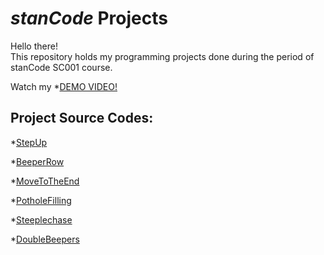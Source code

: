 # *stanCode* Projects
Hello there!\
This repository holds my programming projects done during the period of stanCode SC001 course.

Watch my *[DEMO VIDEO!](https://drive.google.com/drive/folders/1qea6c4dsF9CvmPJ7A4-eYI79_d2yy-8W?usp=sharing)

## Project Source Codes:
*[StepUp](https://drive.google.com/file/d/1vy1uFZqPDOqoYhS-1DcaXm7bMnaZIVqy/view?usp=sharing)

*[BeeperRow](https://drive.google.com/file/d/1LugTrUFNNrXiJ5wOYUQ_Q18Emk_4tpti/view?usp=sharing)

*[MoveToTheEnd](https://drive.google.com/file/d/1XYFoMudEPfL2iCxF5ZOBOUchgdHAFvcO/view?usp=sharing)

*[PotholeFilling](https://drive.google.com/file/d/1MMHsbgv2xNjLngKoKG9dUhhKTtfxIekT/view?usp=sharing)

*[Steeplechase](https://drive.google.com/file/d/1X9QYH3994N8pGJTy3PXASZDcdGlPAVVK/view?usp=sharing)

*[DoubleBeepers](https://drive.google.com/file/d/1sefuVyjQ3tyh7ASbu6-CsJpmVY3bnmrq/view?usp=sharing)

